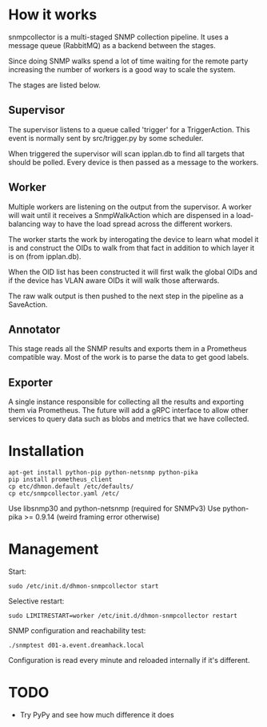 # How it works

snmpcollector is a multi-staged SNMP collection pipeline.
It uses a message queue (RabbitMQ) as a backend between the stages.

Since doing SNMP walks spend a lot of time waiting for the remote party
increasing the number of workers is a good way to scale the system.

The stages are listed below.

## Supervisor

The supervisor listens to a queue called 'trigger' for a TriggerAction.
This event is normally sent by src/trigger.py by some scheduler.

When triggered the supervisor will scan ipplan.db to find all
targets that should be polled. Every device is then passed as
a message to the workers.

## Worker

Multiple workers are listening on the output from the supervisor.
A worker will wait until it receives a SnmpWalkAction which are
dispensed in a load-balancing way to have the load spread across the
different workers.

The worker starts the work by interogating the device to learn
what model it is and construct the OIDs to walk from that fact in addition
to which layer it is on (from ipplan.db).

When the OID list has been constructed it will first walk the global
OIDs and if the device has VLAN aware OIDs it will walk those afterwards.

The raw walk output is then pushed to the next step in the pipeline as a
SaveAction.

## Annotator

This stage reads all the SNMP results and exports them in a Prometheus
compatible way. Most of the work is to parse the data to get good labels.

## Exporter

A single instance responsible for collecting all the results and exporting
them via Prometheus. The future will add a gRPC interface to allow other
services to query data such as blobs and metrics that we have collected.

# Installation

    apt-get install python-pip python-netsnmp python-pika
    pip install prometheus_client
    cp etc/dhmon.default /etc/defaults/
    cp etc/snmpcollector.yaml /etc/

Use libsnmp30 and python-netsnmp (required for SNMPv3)
Use python-pika >= 0.9.14 (weird framing error otherwise)

# Management

Start:

    sudo /etc/init.d/dhmon-snmpcollector start

Selective restart:

    sudo LIMITRESTART=worker /etc/init.d/dhmon-snmpcollector restart

SNMP configuration and reachability test:

    ./snmptest d01-a.event.dreamhack.local

Configuration is read every minute and reloaded internally if it's different.

# TODO

 - Try PyPy and see how much difference it does
